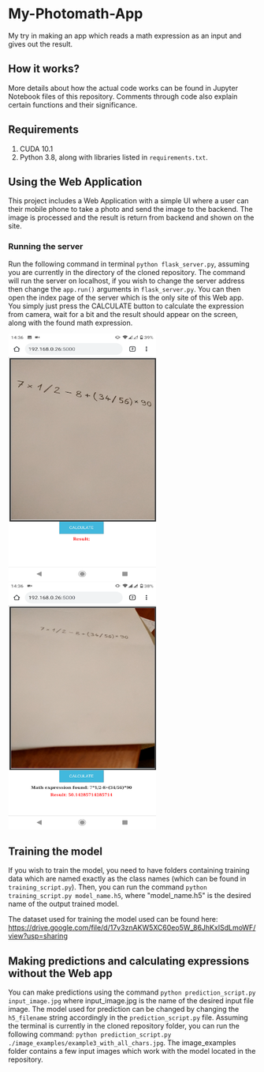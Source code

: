 # My-Photomath-App
My try in making an app which reads a math expression as an input and gives out the result.

## How it works?
More details about how the actual code works can be found in Jupyter Notebook files of this repository. Comments through code also explain certain functions and their significance.

## Requirements
1. CUDA 10.1
2. Python 3.8, along with libraries listed in `requirements.txt`.

## Using the Web Application

This project includes a Web Application with a simple UI where a user can their mobile phone to take a photo and send the image to the backend. The image is processed and the result is return from backend and shown on the site.

### Running the server

Run the following command in terminal `python flask_server.py`, assuming you are currently in the directory of the cloned repository. The command will run the server on localhost, if you wish to change the server address then change the `app.run()` arguments in `flask_server.py`.
You can then open the index page of the server which is the only site of this Web app. You simply just press the CALCULATE button to calculate the expression from camera, wait for a bit and the result should appear on the screen, along with the found math expression.

<p float="left">
  <img src="https://raw.githubusercontent.com/kfilipcic/My-Photomath-App/main/web_app1.png" width="300" height="500"/>
  <img src="https://raw.githubusercontent.com/kfilipcic/My-Photomath-App/main/web_app2.png" width="300" height="500"/>
</p>

## Training the model

If you wish to train the model, you need to have folders containing training data which are named exactly as the class names (which can be found in `training_script.py`). Then, you can run the command `python training_script.py model_name.h5`, where "model_name.h5" is the desired name of the output trained model.

The dataset used for training the model used can be found here: https://drive.google.com/file/d/17v3znAKW5XC60eo5W_86JhKxISdLmoWF/view?usp=sharing

## Making predictions and calculating expressions without the Web app

You can make predictions using the command `python prediction_script.py input_image.jpg` where input_image.jpg is the name of the desired input file image. The model used for prediction can be changed by changing the `h5_filename` string accordingly in the `prediction_script.py` file.
Assuming the terminal is currently in the cloned repository folder, you can run the following command: `python prediction_script.py ./image_examples/example3_with_all_chars.jpg`. The image_examples folder contains a few input images which work with the model located in the repository.
